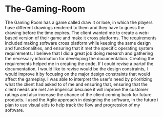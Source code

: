 # The-Gaming-Room

The Gaming Room has a game called draw it or lose, in which the players have different drawings rendered to them and they have to guess the drawing before the time expires. The client wanted me to create a web-based version of their game and make it cross platforms. The requirements included making software cross platform while keeping the same design and functionalities, and ensuring that it met the specific operating system requirements. I believe that I did a great job doing research and gathering the necessary information for developing the documentation. Creating the requirements helped me in creating the code. If I could revise a partof the documentation, I would like to revise would be the design constraints, I would improve it by focusing on the major design constraints that would affect the gameplay. I was able to interpret the user's need by prioritizing what the client had asked to of me and ensuring that, ensuring that the client needs are met are imperical becuase it will improve the customer ratings and also increase the chance of the client coming back for future products. I used the Agile approach in designing the software, in the future i plan to use visual aids to help track the flow and progression of my software.

